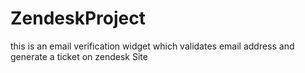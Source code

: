 # ZendeskProject
this is an email verification widget 
which validates email address and 
generate a ticket on zendesk Site
